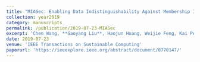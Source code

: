 ```yaml
---
title: "MIASec: Enabling Data Indistinguishability Against Membership Inference Attacks in MLaaS"
collection: year2019
category: manuscripts
permalink: /publication/2019-07-23-MIASec
excerpt: 'Chen Wang, **Gaoyang Liu**, Haojun Huang, Weijie Feng, Kai Peng, Lizhe Wang'
date: 2019-07-23
venue: 'IEEE Transactions on Sustainable Computing'
paperurl: 'https://ieeexplore.ieee.org/abstract/document/8770147/'
---
```


